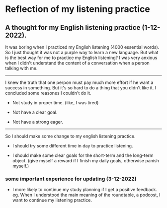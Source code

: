 # Reflection of my listening practice

## A thought for my English listening practice (1-12-2022).

It was boring when I practiced my English listening (4000 essential words). So I just thought it was not a purple way to learn a new language. But what is the best way for me to practice my English listening? I was very anxious when I didn't understand the content of a conversation when a person talking with me. 

---

I knew the truth that one perpon must pay much more effort if he want a success in something. But it's so hard to do a thing that you didn't like it. I concluded some reasones I couldn't do it.

- Not study in proper time. (like, I was tired)

- Not have a clear goal.

- Not have a strong eager.

---

So I should make some change to my english listening practice. 

- I should try some different time in day to practice listening. 

- I should make some clear goals for the short-term and the long-term object. (give myself a reward if I finish my daily goals, otherwise panish myself.)


### some important experience for updating (3-12-2022)
- I more likely to continue my study planning if I get a positive feedback.
eg. When I understood the main meaning of the roundtable, a podcost, I want to continue my listening practice.
